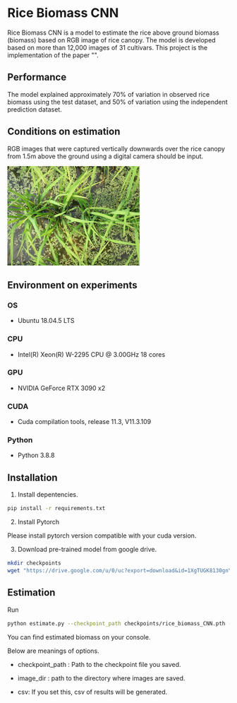 # Rice Biomass CNN

Rice Biomass CNN is a model to estimate the rice above ground biomass (biomass) based on RGB image of rice canopy. The model is developed based on more than 12,000 images of 31 cultivars.
This project is the implementation of the paper "".

## Performance 

The model explained approximately 70% of variation in observed rice biomass using the test dataset, and 50% of variation using the independent prediction dataset. 

## Conditions on estimation

RGB images that were captured vertically downwards over the rice canopy from 1.5m above the ground using a digital camera should be input. 

![example](https://github.com/KotaNakajima/rice_biomass_CNN/blob/develop/example/1.jpg)

## Environment on experiments

### OS

- Ubuntu 18.04.5 LTS

### CPU

- Intel(R) Xeon(R) W-2295 CPU @ 3.00GHz 18 cores

### GPU

- NVIDIA GeForce RTX 3090 x2

### CUDA

- Cuda compilation tools, release 11.3, V11.3.109

### Python

- Python 3.8.8


## Installation

1. Install depentencies.

```bash
pip install -r requirements.txt
```

2. Install Pytorch

Please install pytorch version compatible with your cuda version.

3. Download pre-trained model from google drive.

```bash
mkdir checkpoints
wget "https://drive.google.com/u/0/uc?export=download&id=1XgTUGK8130gnY9AF3gYv9zhJSJaxhHVp" -O rice_yield_CNN.pth
```

## Estimation

Run

```bash
python estimate.py --checkpoint_path checkpoints/rice_biomass_CNN.pth --image_dir example --csv
```

You can find estimated biomass on your console.

Below are meanings of options.

- checkpoint_path : Path to the checkpoint file you saved.

- image_dir : path to the directory where images are saved.

- csv: If you set this, csv of results will be generated.
